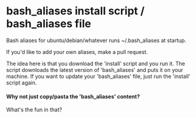 # bash_aliases install script / bash_aliases file
Bash aliases for ubuntu/debian/whatever runs ~/.bash_aliases at startup.

If you'd like to add your own aliases, make a pull request.

The idea here is that you download the 'install' script and you run it. The script downloads the latest version of 'bash_aliases' and puts it on your machine. If you want to update your 'bash_aliases' file, just run the 'install' script again.

#### Why not just copy/pasta the 'bash_aliases' content?
What's the fun in that?
